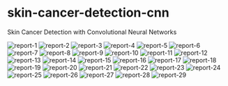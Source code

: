 # skin-cancer-detection-cnn
Skin Cancer Detection with Convolutional Neural Networks

![report-1](https://github.com/trfatihcinar/skin-cancer-detection-cnn/blob/main/Sources/Images/report%20(1).png?raw=true)
![report-2](https://github.com/trfatihcinar/skin-cancer-detection-cnn/blob/main/Sources/Images/report%20(2).png?raw=true)
![report-3](https://github.com/trfatihcinar/skin-cancer-detection-cnn/blob/main/Sources/Images/report%20(3).png?raw=true)
![report-4](https://github.com/trfatihcinar/skin-cancer-detection-cnn/blob/main/Sources/Images/report%20(4).png?raw=true)
![report-5](https://github.com/trfatihcinar/skin-cancer-detection-cnn/blob/main/Sources/Images/report%20(5).png?raw=true)
![report-6](https://github.com/trfatihcinar/skin-cancer-detection-cnn/blob/main/Sources/Images/report%20(6).png?raw=true)
![report-7](https://github.com/trfatihcinar/skin-cancer-detection-cnn/blob/main/Sources/Images/report%20(7).png?raw=true)
![report-8](https://github.com/trfatihcinar/skin-cancer-detection-cnn/blob/main/Sources/Images/report%20(8).png?raw=true)
![report-9](https://github.com/trfatihcinar/skin-cancer-detection-cnn/blob/main/Sources/Images/report%20(9).png?raw=true)
![report-10](https://github.com/trfatihcinar/skin-cancer-detection-cnn/blob/main/Sources/Images/report%20(10).png?raw=true)
![report-11](https://github.com/trfatihcinar/skin-cancer-detection-cnn/blob/main/Sources/Images/report%20(11).png?raw=true)
![report-12](https://github.com/trfatihcinar/skin-cancer-detection-cnn/blob/main/Sources/Images/report%20(12).png?raw=true)
![report-13](https://github.com/trfatihcinar/skin-cancer-detection-cnn/blob/main/Sources/Images/report%20(13).png?raw=true)
![report-14](https://github.com/trfatihcinar/skin-cancer-detection-cnn/blob/main/Sources/Images/report%20(14).png?raw=true)
![report-15](https://github.com/trfatihcinar/skin-cancer-detection-cnn/blob/main/Sources/Images/report%20(15).png?raw=true)
![report-16](https://github.com/trfatihcinar/skin-cancer-detection-cnn/blob/main/Sources/Images/report%20(16).png?raw=true)
![report-17](https://github.com/trfatihcinar/skin-cancer-detection-cnn/blob/main/Sources/Images/report%20(17).png?raw=true)
![report-18](https://github.com/trfatihcinar/skin-cancer-detection-cnn/blob/main/Sources/Images/report%20(18).png?raw=true)
![report-19](https://github.com/trfatihcinar/skin-cancer-detection-cnn/blob/main/Sources/Images/report%20(19).png?raw=true)
![report-20](https://github.com/trfatihcinar/skin-cancer-detection-cnn/blob/main/Sources/Images/report%20(20).png?raw=true)
![report-21](https://github.com/trfatihcinar/skin-cancer-detection-cnn/blob/main/Sources/Images/report%20(21).png?raw=true)
![report-22](https://github.com/trfatihcinar/skin-cancer-detection-cnn/blob/main/Sources/Images/report%20(22).png?raw=true)
![report-23](https://github.com/trfatihcinar/skin-cancer-detection-cnn/blob/main/Sources/Images/report%20(23).png?raw=true)
![report-24](https://github.com/trfatihcinar/skin-cancer-detection-cnn/blob/main/Sources/Images/report%20(24).png?raw=true)
![report-25](https://github.com/trfatihcinar/skin-cancer-detection-cnn/blob/main/Sources/Images/report%20(25).png?raw=true)
![report-26](https://github.com/trfatihcinar/skin-cancer-detection-cnn/blob/main/Sources/Images/report%20(26).png?raw=true)
![report-27](https://github.com/trfatihcinar/skin-cancer-detection-cnn/blob/main/Sources/Images/report%20(27).png?raw=true)
![report-28](https://github.com/trfatihcinar/skin-cancer-detection-cnn/blob/main/Sources/Images/report%20(28).png?raw=true)
![report-29](https://github.com/trfatihcinar/skin-cancer-detection-cnn/blob/main/Sources/Images/report%20(29).png?raw=true)
